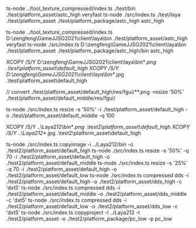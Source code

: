 ts-node ../tool_texture_compressed/index.ts ./test/bin ./test/platform_asset/astc_high veryfast
ts-node ./src/index.ts ./test/laya ./test/platform_asset ./test/platform_package/astc_high astc_high

ts-node ../tool_texture_compressed/index.ts D:\zengfeng\GameJJSG2021\client\laya\bin ./test/platform_asset/astc_high veryfast
ts-node ./src/index.ts D:\zengfeng\GameJJSG2021\client\laya\bin ./test/platform_asset ./test/platform_package/astc_high/bin astc_high

XCOPY /S/Y D:\zengfeng\GameJJSG2021\client\laya\bin\**.png .\test\platform_asset\default_high
XCOPY /S/Y D:\zengfeng\GameJJSG2021\client\laya\bin\**.jpg .\test\platform_asset\default_high


// convert ./test/platform_asset/default_high/res/fgui/**.png -resize '50%' ./test/platform_asset/default_middle/res/fgui/

 ts-node ./src/index.ts resize -s '50%'  -i ./test/platform_asset/default_high -o ./test/platform_asset/default_middle -q 100




XCOPY /S/Y ..\Laya212\bin\**.png .\test2\platform_asset\default_high
XCOPY /S/Y ..\Laya212\**.jpg .\test2\platform_asset\default_high


ts-node ./src/index.ts copyimage -i ../Laya212/bin -o ./test2/platform_asset/default_high
ts-node ./src/index.ts resize -s '50%' -q 70 -i ./test2/platform_asset/default_high -o ./test2/platform_asset/default_middle
ts-node ./src/index.ts resize -s '25%' -q 70 -i ./test2/platform_asset/default_high -o ./test2/platform_asset/default_low
ts-node ./src/index.ts compressed dds -i ./test2/platform_asset/default_high -o ./test2/platform_asset/dds_high -c 'dxt5'
ts-node ./src/index.ts compressed dds -i ./test2/platform_asset/default_middle -o ./test2/platform_asset/dds_middle -c 'dxt5'
ts-node ./src/index.ts compressed dds -i ./test2/platform_asset/default_low -o ./test2/platform_asset/dds_low -c 'dxt5'
ts-node ./src/index.ts copyproject -l ../Laya212 -t ./test2/platform_asset  -o ./test2/platform_package/pc_low  -p pc_low